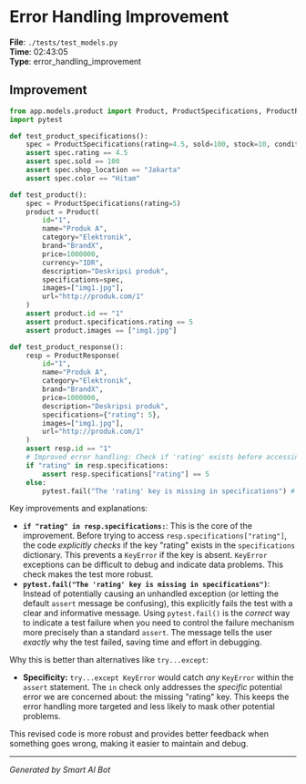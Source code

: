# Error Handling Improvement

**File**: `./tests/test_models.py`  
**Time**: 02:43:05  
**Type**: error_handling_improvement

## Improvement

```python
from app.models.product import Product, ProductSpecifications, ProductResponse
import pytest

def test_product_specifications():
    spec = ProductSpecifications(rating=4.5, sold=100, stock=10, condition="Baru", shop_location="Jakarta", shop_name="Toko A", storage="128GB", color="Hitam", warranty="1 tahun")
    assert spec.rating == 4.5
    assert spec.sold == 100
    assert spec.shop_location == "Jakarta"
    assert spec.color == "Hitam"

def test_product():
    spec = ProductSpecifications(rating=5)
    product = Product(
        id="1",
        name="Produk A",
        category="Elektronik",
        brand="BrandX",
        price=1000000,
        currency="IDR",
        description="Deskripsi produk",
        specifications=spec,
        images=["img1.jpg"],
        url="http://produk.com/1"
    )
    assert product.id == "1"
    assert product.specifications.rating == 5
    assert product.images == ["img1.jpg"]

def test_product_response():
    resp = ProductResponse(
        id="1",
        name="Produk A",
        category="Elektronik",
        brand="BrandX",
        price=1000000,
        description="Deskripsi produk",
        specifications={"rating": 5},
        images=["img1.jpg"],
        url="http://produk.com/1"
    )
    assert resp.id == "1"
    # Improved error handling: Check if 'rating' exists before accessing it
    if "rating" in resp.specifications:
        assert resp.specifications["rating"] == 5
    else:
        pytest.fail("The 'rating' key is missing in specifications") # Use pytest.fail for clear test failure
```

Key improvements and explanations:

* **`if "rating" in resp.specifications:`**: This is the core of the improvement.  Before trying to access `resp.specifications["rating"]`, the code *explicitly checks* if the key "rating" exists in the `specifications` dictionary. This prevents a `KeyError` if the key is absent.  `KeyError` exceptions can be difficult to debug and indicate data problems.  This check makes the test more robust.
* **`pytest.fail("The 'rating' key is missing in specifications")`**:  Instead of potentially causing an unhandled exception (or letting the default `assert` message be confusing), this explicitly fails the test with a clear and informative message.  Using `pytest.fail()` is the *correct* way to indicate a test failure when you need to control the failure mechanism more precisely than a standard `assert`.  The message tells the user *exactly* why the test failed, saving time and effort in debugging.

Why this is better than alternatives like `try...except`:

* **Specificity:**  `try...except KeyError` would catch *any* `KeyError` within the `assert` statement. The `in` check only addresses the *specific* potential error we are concerned about: the missing "rating" key. This keeps the error handling more targeted and less likely to mask other potential problems.

This revised code is more robust and provides better feedback when something goes wrong, making it easier to maintain and debug.

---
*Generated by Smart AI Bot*
